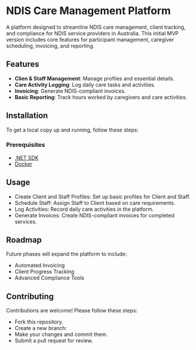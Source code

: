 # NDIS Care Management Platform

A platform designed to streamline NDIS care management, client tracking, and compliance for NDIS service providers in Australia. This initial MVP version includes core features for participant management, caregiver scheduling, invoicing, and reporting.

## Features

- **Clien & Staff Management**: Manage profiles and essential details.
- **Care Activity Logging**: Log daily care tasks and activities.
- **Invoicing**: Generate NDIS-compliant invoices.
- **Basic Reporting**: Track hours worked by caregivers and care activities.

## Installation

To get a local copy up and running, follow these steps:

### Prerequisites

- [.NET SDK](https://dotnet.microsoft.com/download)
- [Docker](https://docs.docker.com/get-docker/)

## Usage
- Create Client and Staff Profiles: Set up basic profiles for Client and Staff.
- Schedule Staff: Assign Staff to Client based on care requirements.
- Log Activities: Record daily care activities in the platform.
- Generate Invoices: Create NDIS-compliant invoices for completed services.

## Roadmap

Future phases will expand the platform to include:

- Automated Invoicing
- Client Progress Tracking
- Advanced Compliance Tools

## Contributing

Contributions are welcome! Please follow these steps:

- Fork this repository.
- Create a new branch:
- Make your changes and commit them.
- Submit a pull request for review.
